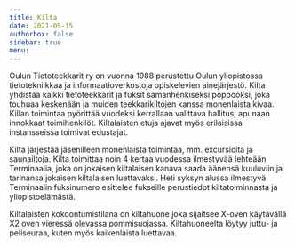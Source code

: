 ```yaml
---
title: Kilta
date: 2021-05-15
authorbox: false
sidebar: true
menu:
---
```


Oulun Tietoteekkarit ry on vuonna 1988 perustettu Oulun yliopistossa tietotekniikkaa ja informaatioverkostoja opiskelevien ainejärjestö. Kilta yhdistää kaikki tietoteekkarit ja fuksit samanhenkiseksi poppooksi, joka touhuaa keskenään ja muiden teekkarikiltojen kanssa monenlaista kivaa. Killan toimintaa pyörittää vuodeksi kerrallaan valittava hallitus, apunaan innokkaat toimihenkilöt. Kiltalaisten etuja ajavat myös erilaisissa instansseissa toimivat edustajat.

Kilta järjestää jäsenilleen monenlaista toimintaa, mm. excursioita ja saunailtoja. Kilta toimittaa noin 4 kertaa vuodessa ilmestyvää lehteään Terminaalia, joka on jokaisen kiltalaisen kanava saada äänensä kuuluviin ja tarinansa jokaisen kiltalaisen luettavaksi. Heti syksyn alussa ilmestyvä Terminaalin fuksinumero esittelee fukseille perustiedot kiltatoiminnasta ja yliopistoelämästä.

Kiltalaisten kokoontumistilana on kiltahuone joka sijaitsee X-oven käytävällä X2 oven vieressä olevassa pommisuojassa. Kiltahuoneelta löytyy juttu- ja peliseuraa, kuten myös kaikenlaista luettavaa.